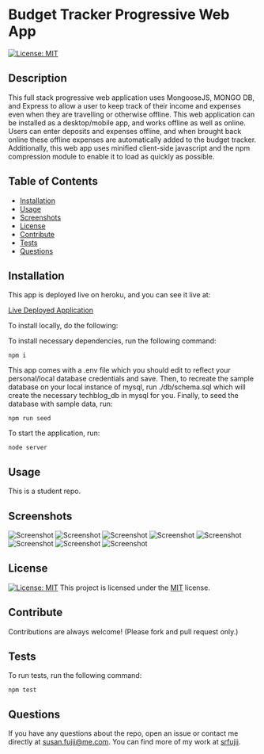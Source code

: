 # Budget Tracker Progressive Web App
  [![License: MIT](https://img.shields.io/badge/License-MIT-yellow.svg)](https://opensource.org/licenses/MIT)

  ## Description

  This full stack progressive web application uses MongooseJS, MONGO DB, and Express to allow a user to keep track of their income and expenses even when they are travelling or otherwise offline. This web application can be installed as a desktop/mobile app, and works offline as well as online. Users can enter deposits and expenses offline, and when brought back online these offline expenses are automatically added to the budget tracker. Additionally, this web app uses minified client-side javascript and the npm compression module to enable it to load as quickly as possible. 


  ## Table of Contents

  * [Installation](#installation)
  * [Usage](#usage)
  * [Screenshots](#screenshots)
  * [License](#license)
  * [Contribute](#contribute)
  * [Tests](#tests)
  * [Questions](#questions)
 
  ## Installation

  This app is deployed live on heroku, and you can see it live at:

  [Live Deployed Application](https://infinite-anchorage-97440.herokuapp.com/)
  
  To install locally, do the following: 
  
  To install necessary dependencies, run the following command:

  ```
  npm i
  ```

  This app comes with a .env file which you should edit to reflect your personal/local database credentials and save. Then, to recreate the sample database on your local instance of mysql, run ./db/schema.sql which will create the necessary techblog_db in mysql for you. Finally, to seed the database with sample data, run:

  ```
  npm run seed
  ```

  To start the application, run:

  ```
  node server
  ```


  ## Usage

  This is a student repo.


  ## Screenshots

  ![Screenshot](./public/img/image1.png)
  ![Screenshot](./public/img/image2.png)
  ![Screenshot](./public/img/image3.png)
  ![Screenshot](./public/img/image4.png)
  ![Screenshot](./public/img/image5.png)
  ![Screenshot](./public/img/image6.png)
  ![Screenshot](./public/img/image7.png)
  ![Screenshot](./public/img/image8.png)


  ## License

  [![License: MIT](https://img.shields.io/badge/License-MIT-yellow.svg)](https://opensource.org/licenses/MIT) This project is licensed under the [MIT](https://opensource.org/licenses/MIT) license.


  ## Contribute

  Contributions are always welcome! (Please fork and pull request only.)


  ## Tests

  To run tests, run the following command: 

  ```
  npm test
  ```

  ## Questions

  If you have any questions about the repo, open an issue or contact me directly at susan.fujii@me.com. You can find more of my work at [srfujii](https://github.com/srfujii/).

